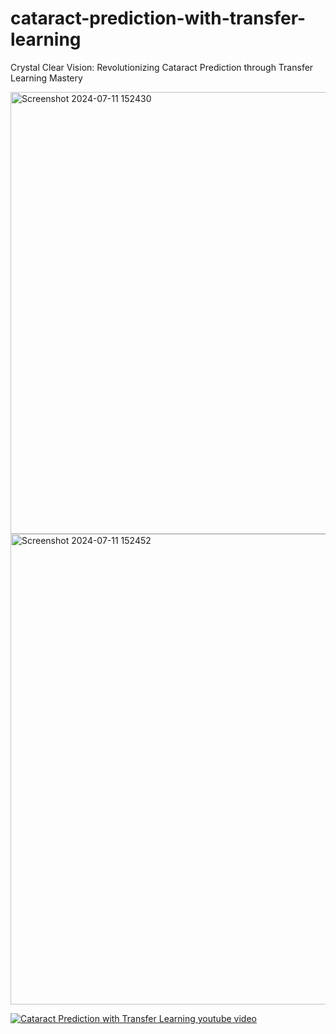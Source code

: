 # cataract-prediction-with-transfer-learning
Crystal Clear Vision: Revolutionizing Cataract Prediction through Transfer Learning Mastery

<img width="707" alt="Screenshot 2024-07-11 152430" src="https://github.com/user-attachments/assets/4b299121-33b4-4c5a-b107-0d79fd037a27">
<img width="753" alt="Screenshot 2024-07-11 152452" src="https://github.com/user-attachments/assets/fab614ed-f7e8-4244-9c68-9f83d19cea83">

[![Cataract Prediction with Transfer Learning youtube video](https://www.youtube.com/watch?v=vuaDm7XygLU)](https://www.youtube.com/watch?v=vuaDm7XygLU)

